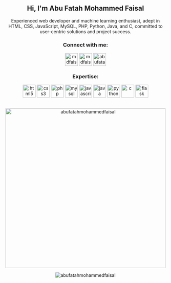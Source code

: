 <h2 align="center">Hi, I'm Abu Fatah Mohammed Faisal</h2>
<p align="center">
  Experienced web developer and machine learning enthusiast, adept in HTML, CSS, JavaScript, MySQL, PHP, Python, Java, and C, committed to user-centric solutions and project success.
</p>

<h3 align="center">Connect with me:</h3>
<p align="center">
<a href="https://www.facebook.com/afm.faisal.66/" target="blank"><img align="center" src="https://img.icons8.com/color/48/facebook-new.png" alt="mdfaisal" height="40" width="40" /></a>
<a href="mailto:mdfaisal8575@gmail.com" target="blank"><img align="center" src="https://img.icons8.com/color/48/gmail-new.png" alt="mdfaisal" height="40" width="40" /></a>  
 <a href="https://www.linkedin.com/in/abu-fatah-mohammed-faisal" target="blank"><img align="center" src="https://img.icons8.com/color/48/linkedin-2--v1.png" alt="abufatahmohammedfaisal" height="40" width="40" /></a>


<h3 align="center">Expertise:</h3>

<p align="center">
    <a href="https://www.w3.org/html/" target="_blank" rel="noreferrer"><img src="https://img.icons8.com/color/48/html-5--v1.png" alt="html5" width="40" height="40"/></a> 
    <a href="https://www.w3schools.com/css/" target="_blank" rel="noreferrer"><img src="https://img.icons8.com/color/48/css3.png" alt="css3" width="40" height="40"/></a>
    <a href="https://www.php.net/" target="_blank" rel="noreferrer"><img src="https://www.php.net/images/logos/new-php-logo.svg" alt="php" width="40" height="40"/></a>
    <a href="https://www.mysql.com/" target="_blank" rel="noreferrer"><img src="https://img.icons8.com/color/48/mysql-logo.png" alt="mysql" width="40" height="40"/></a>
    <a href="https://www.javascript.com/" target="_blank" rel="noreferrer"><img src="https://img.icons8.com/color/48/javascript--v1.png" alt="javascript" width="40" height="40"/></a> 
    <a href="https://www.java.com" target="_blank" rel="noreferrer"><img src="https://img.icons8.com/color/48/java-coffee-cup-logo--v1.png" alt="java" width="40" height="40"/></a> 
    <a href="https://www.python.org" target="_blank" rel="noreferrer"><img src="https://img.icons8.com/color/48/python--v1.png" alt="python" width="40" height="40"/></a>
    <a href="https://www.w3schools.com/c/" target="_blank" rel="noreferrer"><img src="https://img.icons8.com/color/48/c-programming.png" alt="c" width="40" height="40"/></a>
    <a href="https://flask.palletsprojects.com/en/3.0.x/" target="_blank" rel="noreferrer"><img src="https://img.icons8.com/color/48/flask.png" alt="flask" width="40" height="40"/></a> 
</p>

<center>
    <br>
    <img align="center" src="https://github-readme-stats.vercel.app/api?username=afm-faisal06&show_icons=true&locale=en&theme=nord&no-frame=true&margin-w=15&margin-h=15" alt="abufatahmohammedfaisal" width="500" height="auto">
    <br>
</center>

<p align="center"><img align="center" src="http://github-readme-streak-stats.herokuapp.com?user=afm-faisal06&theme=tokyonight_duo&hide_border=true&date_format=(M%20j%5B%2C%20Y%5D)" alt="abufatahmohammedfaisal" /></p>

